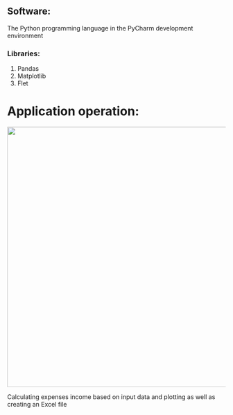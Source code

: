 ## Software:

The Python programming language in the 
PyCharm development environment

### Libraries:
  1. Pandas
  2. Matplotlib
  3. Flet

# Application operation:

<img src="https://github.com/Vanya737/Finance/assets/144817452/d4c64443-7aeb-400c-a2f6-28cb1b0de7fd" width="600" height="600">




Calculating expenses income based on input data and 
plotting as well as creating an Excel file
